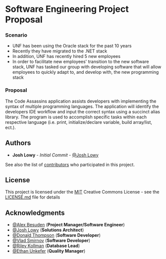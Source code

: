 # Software Engineering Project Proposal

### Scenario

- UNF has been using the Oracle stack for the past 10 years
- Recently they have migrated to the .NET stack
- In addition, UNF has recently hired 5 new employees
- In order to facilitate new employees' transition to the new software stack, UNF has tasked our group with developing software that will allow employees to quickly adapt to, and develop with, the new programming stack

### Proposal

The Code Assassins application assists developers with implementing the syntax of multiple programming languages. The application will identify the developers IDE workflow and input the correct syntax using a succinct alias library. The program is used to accomplish specific tasks within each respective language (i.e. print, initialize/declare variable, build array/list, ect.). 

## Authors

* **Josh Lowy** - *Initial Commit* - [@Josh Lowy](https://github.com/DLJ42)

See also the list of [contributors](https://github.com/abesuden/software-engineering/contributors) who participated in this project.

## License

This project is licensed under the [MIT](LICENSE.md) Creative Commons License - see the [LICENSE.md](LICENSE.md) file for details

## Acknowledgments

* [@Alex Besuden](https://github.com/abesuden) (**Project Manager/Software Engineer**)
* [@Josh Lowy](https://github.com/DLJ42) (**Solutions Architect**)
* [@Donald Thompson](https://github.com/dthompsonii) (**Software Developer**)
* [@Vlad Smirnov](https://github.com/Pr0vlad) (**Software Developer**)
* [@Riley Kollman](https://github.com/) (**Database Lead**)
* [@Ethan Unkefer](https://github.com/eunkefer) (**Quality Manager**)
